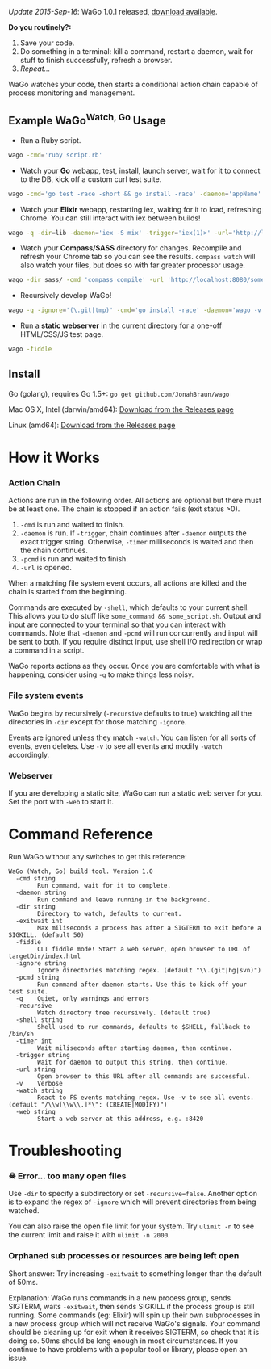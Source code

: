 *Update 2015-Sep-16*: WaGo 1.0.1 released, [download available](https://github.com/JonahBraun/wago/releases).

**Do you routinely?:**

1. Save your code.
2. Do something in a terminal: kill a command, restart a daemon, wait for stuff to finish successfully, refresh a browser.
3. *Repeat…*

WaGo watches your code, then starts a conditional action chain capable of process monitoring and management.

## Example WaGo<sup>Watch, Go</sup> Usage
* Run a Ruby script.
```bash
wago -cmd='ruby script.rb'
```
* Watch your **Go** webapp, test, install, launch server, wait for it to connect to the DB, kick off a custom curl test suite.
```bash
wago -cmd='go test -race -short && go install -race' -daemon='appName' -timer=35 -pcmd='test_suite.sh'
```
* Watch your **Elixir** webapp, restarting iex, waiting for it to load, refreshing Chrome. You can still interact with iex between builds!
```bash
wago -q -dir=lib -daemon='iex -S mix' -trigger='iex(1)>' -url='http://localhost:8123/'
```
* Watch your **Compass/SASS** directory for changes. Recompile and refresh your Chrome tab so you can see the results. `compass watch` will also watch your files, but does so with far greater processor usage.
```bash
wago -dir sass/ -cmd 'compass compile' -url 'http://localhost:8080/somewhere.html'
```
* Recursively develop WaGo!
```bash
wago -q -ignore='(\.git|tmp)' -cmd='go install -race' -daemon='wago -v -dir tmp -cmd "echo foo"' -pcmd='touch tmp/a && rm tmp/a'
```
* Run a **static webserver** in the current directory for a one-off HTML/CSS/JS test page.
```bash
wago -fiddle
```

## Install
Go (golang), requires Go 1.5+: `go get github.com/JonahBraun/wago`

Mac OS X, Intel (darwin/amd64): [Download from the Releases page](https://github.com/JonahBraun/wago/releases)

Linux (amd64): [Download from the Releases page](https://github.com/JonahBraun/wago/releases)

# How it Works
### Action Chain
Actions are run in the following order. All actions are optional but there must be at least one. The chain is stopped if an action fails (exit status >0).

1. `-cmd` is run and waited to finish.
1. `-daemon` is run. If `-trigger`, chain continues after `-daemon` outputs the exact trigger string. Otherwise, `-timer` milliseconds is waited and then the chain continues.
1. `-pcmd` is run and waited to finish.
1. `-url` is opened.

When a matching file system event occurs, all actions are killed and the chain is started from the beginning.

Commands are executed by `-shell`, which defaults to your current shell. This allows you to do stuff like `some_command && some_script.sh`. Output and input are connected to your terminal so that you can interact with commands. Note that `-daemon` and `-pcmd` will run concurrently and input will be sent to both. If you require distinct input, use shell I/O redirection or wrap a command in a script.

WaGo reports actions as they occur. Once you are comfortable with what is happening, consider using `-q` to make things less noisy.

### File system events
WaGo begins by recursively (`-recursive` defaults to true) watching all the directories in `-dir` except for those matching `-ignore`.

Events are ignored unless they match `-watch`. You can listen for all sorts of events, even deletes. Use `-v` to see all events and modify `-watch` accordingly.

### Webserver
If you are developing a static site, WaGo can run a static web server for you. Set the port with `-web` to start it.


# Command Reference
Run WaGo without any switches to get this reference:
```
WaGo (Watch, Go) build tool. Version 1.0
  -cmd string
    	Run command, wait for it to complete.
  -daemon string
    	Run command and leave running in the background.
  -dir string
    	Directory to watch, defaults to current.
  -exitwait int
    	Max miliseconds a process has after a SIGTERM to exit before a SIGKILL. (default 50)
  -fiddle
    	CLI fiddle mode! Start a web server, open browser to URL of targetDir/index.html
  -ignore string
    	Ignore directories matching regex. (default "\\.(git|hg|svn)")
  -pcmd string
    	Run command after daemon starts. Use this to kick off your test suite.
  -q	Quiet, only warnings and errors
  -recursive
    	Watch directory tree recursively. (default true)
  -shell string
    	Shell used to run commands, defaults to $SHELL, fallback to /bin/sh
  -timer int
    	Wait miliseconds after starting daemon, then continue.
  -trigger string
    	Wait for daemon to output this string, then continue.
  -url string
    	Open browser to this URL after all commands are successful.
  -v	Verbose
  -watch string
    	React to FS events matching regex. Use -v to see all events. (default "/\\w[\\w\\.]*\": (CREATE|MODIFY)")
  -web string
    	Start a web server at this address, e.g. :8420
```

# Troubleshooting

### ☠  Error… too many open files
Use `-dir` to specify a subdirectory or set `-recursive=false`. Another option is to expand the regex of `-ignore` which will prevent directories from being watched.

You can also raise the open file limit for your system. Try `ulimit -n` to see the current limit and raise it with `ulimit -n 2000`.

### Orphaned sub processes or resources are being left open
Short answer: Try increasing `-exitwait` to something longer than the default of 50ms.

Explanation: WaGo runs commands in a new process group, sends SIGTERM, waits `-exitwait`, then sends SIGKILL if the process group is still running. Some commands (eg: Elixir) will spin up their own subprocesses in a new process group which will not receive WaGo's signals. Your command should be cleaning up for exit when it receives SIGTERM, so check that it is doing so. 50ms should be long enough in most circumstances. If you continue to have problems with a popular tool or library, please open an issue. 

